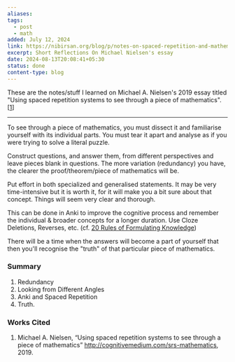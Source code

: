 ```yaml
---
aliases: 
tags:
  - post
  - math
added: July 12, 2024
link: https://nibirsan.org/blog/p/notes-on-spaced-repetition-and-mathematics
excerpt: Short Reflections On Michael Nielsen's essay
date: 2024-08-13T20:08:41+05:30
status: done
content-type: blog
---
```

These are the notes/stuff I learned on Michael A. Nielsen's 2019 essay titled "Using spaced repetition systems to see through a piece of mathematics". [[1](#works-cited)]

---

To see through a piece of mathematics, you must dissect it and familiarise yourself with its individual parts. You must tear it apart and analyse as if you were trying to solve a literal puzzle.

Construct questions, and answer them, from different perspectives and leave pieces blank in questions. The more variation (redundancy) you have, the clearer the proof/theorem/piece of mathematics will be.

Put effort in both specialized and generalised statements. It may be very time-intensive but it is worth it, for it will make you a bit sure about that concept. Things will seem very clear and thorough.

This can be done in Anki to improve the cognitive process and remember the individual & broader concepts for a longer duration. Use Cloze Deletions, Reverses, etc. (cf. [20 Rules of Formulating Knowledge](https://supermemo.guru/wiki/20_rules_of_knowledge_formulation))

There will be a time when the answers will become a part of yourself that then you'll recognise the "truth" of that particular piece of mathematics. 

### Summary
1. Redundancy
2. Looking from Different Angles
3. Anki and Spaced Repetition
4. Truth.

### Works Cited
1. Michael A. Nielsen, “Using spaced repetition systems to see through a piece of mathematics” http://cognitivemedium.com/srs-mathematics, 2019.